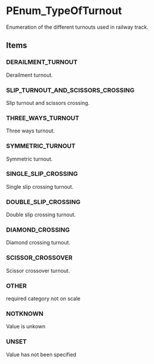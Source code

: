 # PEnum_TypeOfTurnout

Enumeration of the different turnouts used in railway track.

## Items

### DERAILMENT_TURNOUT
Derailment turnout.

### SLIP_TURNOUT_AND_SCISSORS_CROSSING 
Slip turnout and scissors crossing.

### THREE_WAYS_TURNOUT
Three ways turnout.

### SYMMETRIC_TURNOUT
Symmetric turnout.

### SINGLE_SLIP_CROSSING
Single slip crossing turnout.

### DOUBLE_SLIP_CROSSING
Double slip crossing turnout.

### DIAMOND_CROSSING
Diamond crossing turnout.

### SCISSOR_CROSSOVER
Scissor crossover turnout.

### OTHER
required category not on scale

### NOTKNOWN
Value is unkown

### UNSET
Value has not been specified
